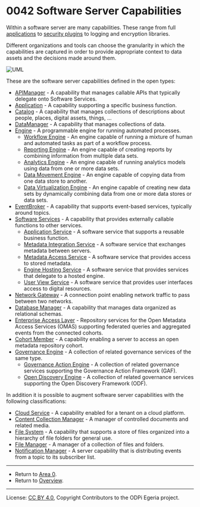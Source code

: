 <!-- SPDX-License-Identifier: CC-BY-4.0 -->
<!-- Copyright Contributors to the ODPi Egeria project. -->

# 0042 Software Server Capabilities

Within a software server are many capabilities.
These range from full [applications](0050-Applications-and-Processes.md)
to [security plugins](0435-Policy-Management-Capabilities.md) to logging and encryption libraries.

Different organizations and tools can choose the granularity
in which the capabilities are captured in order to provide appropriate
context to data assets and the decisions made around them.

![UML](0042-Software-Server-Capabilities.png#pagewidth)

These are the software server capabilities defined in the open types:

* [APIManager](0050-Applications-and-Processes.md) - A capability that manages callable APIs that typically delegate onto Software Services.
* [Application](0050-Applications-and-Processes.md) - A capability supporting a specific business function.
* [Catalog](0050-Applications-and-Processes.md) - A capability that manages collections of descriptions about people, places, digital assets, things, ...
* [DataManager](0050-Applications-and-Processes.md) - A capability that manages collections of data.
* [Engine](0055-Data-Processing-Engines.md) - A programmable engine for running automated processes.
   * [Workflow Engine](0055-Data-Processing-Engines.md) - An engine capable of running a mixture of human and automated tasks as part of a workflow process.
   * [Reporting Engine](0055-Data-Processing-Engines.md) - An engine capable of creating reports by combining information from multiple data sets.
   * [Analytics Engine](0055-Data-Processing-Engines.md) - An engine capable of running analytics models using data from one or more data sets.
   * [Data Movement Engine](0055-Data-Processing-Engines.md) - An engine capable of copying data from one data store to another.
   * [Data Virtualization Engine](0055-Data-Processing-Engines.md) - An engine capable of creating new data sets by dynamically combining data from one or more data stores or data sets.
* [EventBroker](0050-Applications-and-Processes.md) - A capability that supports event-based services, typically around topics.
* [Software Services](0057-Software-Services.md) - A capability that provides externally callable functions to other services.
   * [Application Service](0057-Software-Services.md) - A software service that supports a reusable business function.
   * [Metadata Integration Service](0057-Software-Services.md) - A software service that exchanges metadata between servers.
   * [Metadata Access Service](0057-Software-Services.md) - A software service that provides access to stored metadata.
   * [Engine Hosting Service](0057-Software-Services.md) - A software service that provides services that delegate to a hosted engine.
   * [User View Service](0057-Software-Services.md) - A software service that provides user interfaces access to digital resources.
* [Network Gateway](0070-Networks-and-Gateways.md) - A connection point enabling network traffic to pass between two networks.
* [Database Manager](0224-Databases.md) - A capability that manages data organized as relational schemas.
* [Enterprise Access Layer](0225-Metadata-Repositories.md) - Repository services for the Open Metadata Access Services (OMAS) supporting federated queries and aggregated events from the connected cohorts.
* [Cohort Member](0225-Metadata-Repositories.md) - A capability enabling a server to access an open metadata repository cohort.
* [Governance Engine](0461-Governance-Engines.md) - A collection of related governance services of the same type.
   * [Governance Action Engine](0461-Governance-Engines.md) - A collection of related governance services supporting the Governance Action Framework (GAF).
   * [Open Discovery Engine](0601-Open-Discovery-Engine.md) - A collection of related governance services supporting the Open Discovery Framework (ODF). 

In addition it is possible to augment software server capabilities with the following classifications:

* [Cloud Service](0090-Cloud-Platforms-and-Services.md) - A capability enabled for a tenant on a cloud platform.
* [Content Collection Manager](0221-Document-Stores.md) - A manager of controlled documents and related media.
* [File System](0220-Files-and-Folders.md) - A capability that supports a store of files organized into a hierarchy of file folders for general use.
* [File Manager](0220-Files-and-Folders.md) - A manager of a collection of files and folders.
* [Notification Manager](0223-Events-and-Logs.md) - A server capability that is distributing events from a topic to its subscriber list.


----

* Return to [Area 0](Area-0-models.md).
* Return to [Overview](.).

----
License: [CC BY 4.0](https://creativecommons.org/licenses/by/4.0/),
Copyright Contributors to the ODPi Egeria project.